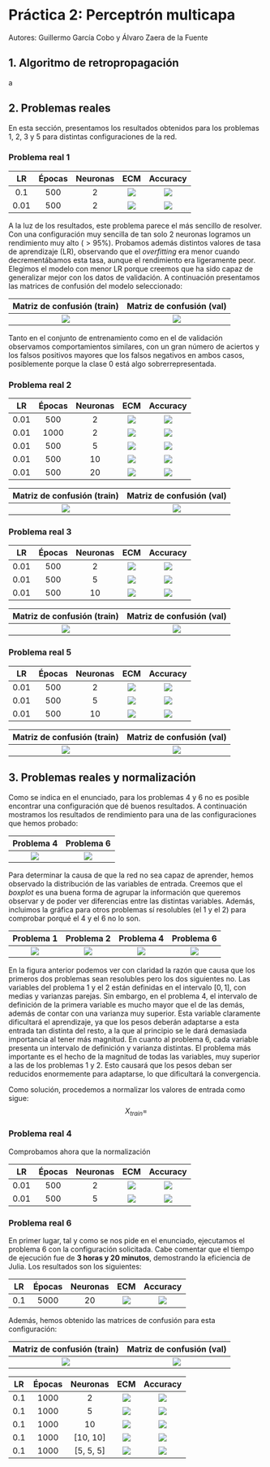 # Práctica 2: Perceptrón multicapa

Autores: Guillermo García Cobo y Álvaro Zaera de la Fuente

## 1. Algoritmo de retropropagación

a

## 2. Problemas reales

En esta sección, presentamos los resultados obtenidos para los problemas $1$, $2$, $3$ y $5$ para distintas configuraciones de la red.

### Problema real 1

|  LR  | Épocas | Neuronas |                        ECM                        |                        Accuracy                        |
| :--: | :----: | :------: | :-----------------------------------------------: | :----------------------------------------------------: |
| 0.1  |  500   |    2     | ![](problema_real1/ECM_problema_real1_0.1_2.png)  | ![](problema_real1/Accuracy_problema_real1_0.1_2.png)  |
| 0.01 |  500   |    2     | ![](problema_real1/ECM_problema_real1_0.01_2.png) | ![](problema_real1/Accuracy_problema_real1_0.01_2.png) |

A la luz de los resultados, este problema parece el más sencillo de resolver. Con una configuración muy sencilla de tan solo $2$ neuronas logramos un rendimiento muy alto ($>95\%$). Probamos además distintos valores de tasa de aprendizaje (LR), observando que el *overfitting* era menor cuando decrementábamos esta tasa, aunque el rendimiento era ligeramente peor. Elegimos el modelo con menor LR porque creemos que ha sido capaz de generalizar mejor con los datos de validación. A continuación presentamos las matrices de confusión del modelo seleccionado:

|                Matriz de confusión (train)                 |                 Matriz de confusión (val)                 |
| :--------------------------------------------------------: | :-------------------------------------------------------: |
| ![](problema_real1/Matriz_problema_real1_0.01_2_train.png) | ![](problema_real1/Matriz_problema_real1_0.01_2_test.png) |

Tanto en el conjunto de entrenamiento como en el de validación  observamos comportamientos similares, con un gran número de aciertos y los falsos positivos mayores que los falsos negativos en ambos casos, posiblemente porque la clase $0$ está algo sobrerrepresentada.

### Problema real 2



|  LR  | Épocas | Neuronas |                          ECM                           |                          Accuracy                           |
| :--: | :----: | :------: | :----------------------------------------------------: | :---------------------------------------------------------: |
| 0.01 |  500   |    2     | ![](problema_real2/ECM_problema_real2_0.01_2_500.png)  | ![](problema_real2/Accuracy_problema_real2_0.01_2_500.png)  |
| 0.01 |  1000  |    2     | ![](problema_real2/ECM_problema_real2_0.01_2_1000.png) | ![](problema_real2/Accuracy_problema_real2_0.01_2_1000.png) |
| 0.01 |  500   |    5     | ![](problema_real2/ECM_problema_real2_0.01_5_500.png)  | ![](problema_real2/Accuracy_problema_real2_0.01_5_500.png)  |
| 0.01 |  500   |    10    | ![](problema_real2/ECM_problema_real2_0.01_10_500.png) | ![](problema_real2/Accuracy_problema_real2_0.01_10_500.png) |
| 0.01 |  500   |    20    | ![](problema_real2/ECM_problema_real2_0.01_20_500.png) | ![](problema_real2/Accuracy_problema_real2_0.01_20_500.png) |

|                 Matriz de confusión (train)                  |                  Matriz de confusión (val)                   |
| :----------------------------------------------------------: | :----------------------------------------------------------: |
| ![](problema_real2/Matriz_problema_real2_0.01_10_500_train.png) | ![](problema_real2/Matriz_problema_real2_0.01_10_500_test.png) |

### Problema real 3

|  LR  | Épocas | Neuronas |                          ECM                           |                          Accuracy                           |
| :--: | :----: | :------: | :----------------------------------------------------: | :---------------------------------------------------------: |
| 0.01 |  500   |    2     | ![](problema_real3/ECM_problema_real3_0.01_2_500.png)  | ![](problema_real3/Accuracy_problema_real3_0.01_2_500.png)  |
| 0.01 |  500   |    5     | ![](problema_real3/ECM_problema_real3_0.01_5_500.png)  | ![](problema_real3/Accuracy_problema_real3_0.01_5_500.png)  |
| 0.01 |  500   |    10    | ![](problema_real3/ECM_problema_real3_0.01_10_500.png) | ![](problema_real3/Accuracy_problema_real3_0.01_10_500.png) |

|                 Matriz de confusión (train)                  |                  Matriz de confusión (val)                   |
| :----------------------------------------------------------: | :----------------------------------------------------------: |
| ![](problema_real3/Matriz_problema_real3_0.01_5_500_train.png) | ![](problema_real3/Matriz_problema_real3_0.01_5_500_test.png) |

### Problema real 5

|  LR  | Épocas | Neuronas |                          ECM                           |                          Accuracy                           |
| :--: | :----: | :------: | :----------------------------------------------------: | :---------------------------------------------------------: |
| 0.01 |  500   |    2     | ![](problema_real5/ECM_problema_real5_0.01_2_500.png)  | ![](problema_real5/Accuracy_problema_real5_0.01_2_500.png)  |
| 0.01 |  500   |    5     | ![](problema_real5/ECM_problema_real5_0.01_5_500.png)  | ![](problema_real5/Accuracy_problema_real5_0.01_5_500.png)  |
| 0.01 |  500   |    10    | ![](problema_real5/ECM_problema_real5_0.01_10_500.png) | ![](problema_real5/Accuracy_problema_real5_0.01_10_500.png) |

|                 Matriz de confusión (train)                  |                  Matriz de confusión (val)                   |
| :----------------------------------------------------------: | :----------------------------------------------------------: |
| ![](problema_real5/Matriz_problema_real5_0.01_10_500_train.png) | ![](problema_real5/Matriz_problema_real5_0.01_10_500_test.png) |



## 3. Problemas reales y normalización

Como se indica en el enunciado, para los problemas $4$ y $6$ no es posible encontrar una configuración que dé buenos resultados. A continuación mostramos los resultados de rendimiento para una de las configuraciones que hemos probado:

|                      Problema 4                       |                      Problema 6                       |
| :---------------------------------------------------: | :---------------------------------------------------: |
| ![](problema_real4/ECM_problema_real4_0.01_2_500.png) | ![](problema_real6/ECM_problema_real6_0.1_2_1000.png) |

Para determinar la causa de que la red no sea capaz de aprender, hemos observado la distribución de las variables de entrada. Creemos que el *boxplot* es una buena forma de agrupar la información que queremos observar y de poder ver diferencias entre las distintas variables. Además, incluimos la gráfica para otros problemas sí resolubles (el $1$ y el $2$) para comprobar porqué el $4$ y el $6$ no lo son.

|           Problema 1           |           Problema 2           |           Problema 4           |           Problema 6           |
| :----------------------------: | :----------------------------: | :----------------------------: | :----------------------------: |
| ![](img/problema1_boxplot.png) | ![](img/problema2_boxplot.png) | ![](img/problema4_boxplot.png) | ![](img/problema6_boxplot.png) |

En la figura anterior podemos ver con claridad la razón que causa que los primeros dos problemas sean resolubles pero los dos siguientes no. Las variables del problema $1$ y el $2$ están definidas en el intervalo $[0,1]$, con medias y varianzas parejas. Sin embargo, en el problema $4$, el intervalo de definición de la primera variable es mucho mayor que el de las demás, además de contar con una varianza muy superior. Esta variable claramente dificultará el aprendizaje, ya que los pesos deberán adaptarse a esta entrada tan distinta del resto, a la que al principio se le dará demasiada importancia al tener más magnitud. En cuanto al problema $6$, cada variable presenta un intervalo de definición y varianza distintas. El problema más importante es el hecho de la magnitud de todas las variables, muy superior a las de los problemas $1$ y $2$. Esto causará que los pesos deban ser reducidos enormemente para adaptarse, lo que dificultará la convergencia.

Como solución, procedemos a normalizar los valores de entrada como sigue:
$$
X_{train} =
$$

### Problema real 4 

Comprobamos ahora que la normalización 

|  LR  | Épocas | Neuronas |                            ECM                             |                           Accuracy                           |
| :--: | :----: | :------: | :--------------------------------------------------------: | :----------------------------------------------------------: |
| 0.01 |  500   |    2     | ![](problema_real4/ECM_problema_real4_0.01_2_500_norm.png) | ![](problema_real4/Accuracy_problema_real4_0.01_2_500_norm.png) |
| 0.01 |  500   |    5     | ![](problema_real4/ECM_problema_real4_0.01_5_500_norm.png) | ![](problema_real4/Accuracy_problema_real4_0.01_5_500_norm.png) |

### Problema real 6

En primer lugar, tal y como se nos pide en el enunciado, ejecutamos el problema $6$ con la configuración solicitada. Cabe comentar que el tiempo de ejecución fue de **3 horas y 20 minutos**, demostrando la eficiencia de Julia. Los resultados son los siguientes:

|  LR  | Épocas | Neuronas |                             ECM                             |                           Accuracy                           |
| :--: | :----: | :------: | :---------------------------------------------------------: | :----------------------------------------------------------: |
| 0.1  |  5000  |    20    | ![](problema_real6/ECM_problema_real6_0.1_20_5000_norm.png) | ![](problema_real6/Accuracy_problema_real6_0.1_20_5000_norm.png) |

Además, hemos obtenido las matrices de confusión para esta configuración:

|                 Matriz de confusión (train)                  |                  Matriz de confusión (val)                   |
| :----------------------------------------------------------: | :----------------------------------------------------------: |
| ![](problema_real6/Matriz_problema_real6_0.1_20_5000_norm_train.png) | ![](problema_real6/Matriz_problema_real6_0.1_20_5000_norm_test.png) |



|  LR  | Épocas | Neuronas  |                             ECM                              |                           Accuracy                           |
| :--: | :----: | :-------: | :----------------------------------------------------------: | :----------------------------------------------------------: |
| 0.1  |  1000  |     2     |  ![](problema_real6/ECM_problema_real6_0.1_2_1000_norm.png)  | ![](problema_real6/Accuracy_problema_real6_0.1_2_1000_norm.png) |
| 0.1  |  1000  |     5     |  ![](problema_real6/ECM_problema_real6_0.1_5_1000_norm.png)  | ![](problema_real6/Accuracy_problema_real6_0.1_5_1000_norm.png) |
| 0.1  |  1000  |    10     | ![](problema_real6/ECM_problema_real6_0.1_10_1000_norm.png)  | ![](problema_real6/Accuracy_problema_real6_0.1_10_1000_norm.png) |
| 0.1  |  1000  | [10, 10]  | ![](problema_real6/ECM_problema_real6_0.1_10-10_1000_norm.png) | ![](problema_real6/Accuracy_problema_real6_0.1_10-10_1000_norm.png) |
| 0.1  |  1000  | [5, 5, 5] | ![](problema_real6/ECM_problema_real6_0.1_5-5-5_1000_norm.png) | ![](problema_real6/Accuracy_problema_real6_0.1_5-5-5_1000_norm.png) |
